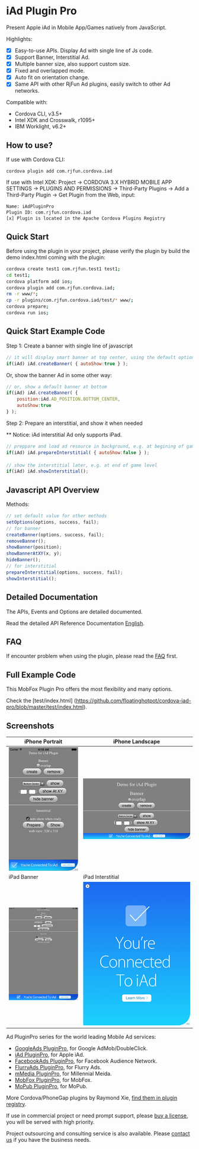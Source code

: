 # iAd Plugin Pro #

Present Apple iAd in Mobile App/Games natively from JavaScript. 

Highlights:
- [x] Easy-to-use APIs. Display Ad with single line of Js code.
- [x] Support Banner, Interstitial Ad.
- [x] Multiple banner size, also support custom size.
- [x] Fixed and overlapped mode.
- [x] Auto fit on orientation change.
- [x] Same API with other RjFun Ad plugins, easily switch to other Ad networks.

Compatible with:

* Cordova CLI, v3.5+
* Intel XDK and Crosswalk, r1095+
* IBM Worklight, v6.2+

## How to use? ##

If use with Cordova CLI:
```
cordova plugin add com.rjfun.cordova.iad
```

If use with Intel XDK:
Project -> CORDOVA 3.X HYBRID MOBILE APP SETTINGS -> PLUGINS AND PERMISSIONS -> Third-Party Plugins ->
Add a Third-Party Plugin -> Get Plugin from the Web, input:
```
Name: iAdPluginPro
Plugin ID: com.rjfun.cordova.iad
[x] Plugin is located in the Apache Cordova Plugins Registry
```
## Quick Start ##

Before using the plugin in your project, please verify the plugin by build the demo index.html coming with the plugin:

```bash
cordova create test1 com.rjfun.test1 test1;
cd test1;
cordova platform add ios;
cordova plugin add com.rjfun.cordova.iad;
rm -r www/*;
cp -r plugins/com.rjfun.cordova.iad/test/* www/;
cordova prepare;
cordova run ios;
```

## Quick Start Example Code ##

Step 1: Create a banner with single line of javascript

```javascript
// it will display smart banner at top center, using the default options
if(iAd) iAd.createBanner( { autoShow:true } );
```

Or, show the banner Ad in some other way:

```javascript
// or, show a default banner at bottom
if(iAd) iAd.createBanner( {
	position:iAd.AD_POSITION.BOTTOM_CENTER, 
	autoShow:true
} );
```

Step 2: Prepare an interstitial, and show it when needed

** Notice: iAd interstitial Ad only supports iPad.

```javascript
// preppare and load ad resource in background, e.g. at begining of game level
if(iAd) iAd.prepareInterstitial( { autoShow:false } );

// show the interstitial later, e.g. at end of game level
if(iAd) iAd.showInterstitial();
```

## Javascript API Overview ##

Methods:
```javascript
// set default value for other methods
setOptions(options, success, fail);
// for banner
createBanner(options, success, fail);
removeBanner();
showBanner(position);
showBannerAtXY(x, y);
hideBanner();
// for interstitial
prepareInterstitial(options, success, fail);
showInterstitial();
```

## Detailed Documentation ##

The APIs, Events and Options are detailed documented.

Read the detailed API Reference Documentation [English](https://github.com/floatinghotpot/cordova-iad-pro/wiki).

## FAQ ##

If encounter problem when using the plugin, please read the [FAQ](https://github.com/floatinghotpot/cordova-iad-pro/wiki/FAQ) first.

## Full Example Code ##

This MobFox Plugin Pro offers the most flexibility and many options.

Check the [test/index.html] (https://github.com/floatinghotpot/cordova-iad-pro/blob/master/test/index.html).

## Screenshots ##

iPhone Portrait | iPhone Landscape
-------|----------
![ScreenShot](docs/iphone_portrait.jpg) | ![ScreenShot](docs/iphone_landscape.jpg)
 iPad Banner | iPad Interstitial
![ScreenShot](docs/ipad_banner.jpg) | ![ScreenShot](docs/ipad_interstitial.jpg)

Ad PluginPro series for the world leading Mobile Ad services:

* [GoogleAds PluginPro](https://github.com/floatinghotpot/cordova-admob-pro), for Google AdMob/DoubleClick.
* [iAd PluginPro](https://github.com/floatinghotpot/cordova-iad-pro), for Apple iAd. 
* [FacebookAds PluginPro](https://github.com/floatinghotpot/cordova-plugin-facebookads), for Facebook Audience Network.
* [FlurryAds PluginPro](https://github.com/floatinghotpot/cordova-plugin-flurry), for Flurry Ads.
* [mMedia PluginPro](https://github.com/floatinghotpot/cordova-plugin-mmedia), for Millennial Meida.
* [MobFox PluginPro](https://github.com/floatinghotpot/cordova-mobfox-pro), for MobFox.
* [MoPub PluginPro](https://github.com/floatinghotpot/cordova-plugin-mopub), for MoPub.

More Cordova/PhoneGap plugins by Raymond Xie, [find them in plugin registry](http://plugins.cordova.io/#/search?search=rjfun).

If use in commercial project or need prompt support, please [buy a license](http://rjfun.github.io/), you will be served with high priority.

Project outsourcing and consulting service is also available. Please [contact us](mailto:rjfun.mobile@gmail.com) if you have the business needs.

